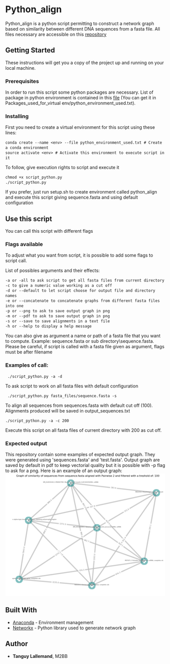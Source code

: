 # Python_align

Python_align is a python script permitting to construct a network graph based on similarity between different DNA sequences from a fasta file. All files necessary are accessible on this [repository](https://bitbucket.org/TanguyLallemand/python_align/src/master/)

## Getting Started

These instructions will get you a copy of the project up and running on your local machine.

### Prerequisites

In order to run this script some python packages are necessary. List of package in python environment is contained in this [file](<Packages_used_for_virtual env/python_environment_used.txt>) (You can get it in Packages_used_for_virtual env/python_environment_used.txt).

### Installing

First you need to create a virtual environment for this script using these lines:

    conda create --name <env> --file python_environment_used.txt # Create a conda environment
    source activate <env> # Activate this environment to execute script in it

To follow, give execution rights to script and execute it

    chmod +x script_python.py
    ./script_python.py

If you prefer, just run setup.sh to create environment called python_align and execute this script giving sequence.fasta and using default configuration
## Use this script

You can call this script with different flags

### Flags available

To adjust what you want from script, it is possible to add some flags to script call.

List of possibles arguments and their effects:

    -a or -all to ask script to get all fasta files from current directory
    -c to give a numeric value working as a cut off
    -d or --default to let script choose for output file and directory names
    -e or --concatenate to concatenate graphs from different fasta files into one
    -p or --png to ask to save output graph in png
    -m or --pdf to ask to save output graph in png
    -s or --save to save alignments in a text file
    -h or --help to display a help message

You can also give as argument a name or path of a fasta file that you want to compute. Example: sequence.fasta or sub directory\sequence.fasta.
Please be careful, if script is called with a fasta file given as argument, flags must be after filename
### Examples of call:

     ./script_python.py -a -d

To ask script to work on all fasta files with default configuration

     ./script_python.py fasta_files/sequence.fasta -s

 To align all sequences from sequences.fasta with default cut off (100). Alignments produced will be saved in output_sequences.txt

    ./script_python.py -a -c 200

 Execute this script on all fasta files of current directory with 200 as cut off.

### Expected output

This repository contain some examples of expected output graph. They were generated using 'sequences.fasta' and 'test.fasta'. Output graph are saved by default in pdf to keep vectorial quality but it is possible with -p flag to ask for a png.
Here is an example of an output graph:
![Output Example sequences](output_figures/sequence.png)

## Built With

-   [Anaconda](https://www.anaconda.com/) - Environment management
-   [Networkx](https://networkx.github.io/) - Python library used to generate network graph

## Author

-   **Tanguy Lallemand**, M2BB

